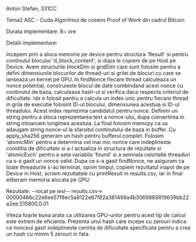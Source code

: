 Anton Stefan,
331CC

Tema2 ASC - Cuda
Algoritmul de cosens Proof of Work din cadrul Bitcoin


Durata implementare:
8~ ore


Detalii implementare:

Incepem prin a aloca memorie pe device pentru structura 'Result' si
pentru continutul blocului 'd_block_content', si dupa le copiem de
pe Host pe Device. Avem structurile blockDim si gridDim care sunt
folosite pentru a defini dimensiunile blocurilor de thread-uri si
grilei de blocuri cu care se lanseaza un kernel pe GPU. In
findNonce fiecare thread calculeaza un nonce potential,
construieste blocul de date combindand acest nonce cu continutul
de baza, calculeaza hash-ul si verifica daca respecta criteriul
de dificultate.
Idx e folosit pentru a calcula un index unic pentru fiecare thread
in grila de executie folosint ID-ul blocului, dimensiunea acestuia
si ID-ul threadului. Acest index reprezinta candidatul pentru nonce.
Definim un string pentru a stoca reprezentarea text a nonce-ului, dupa
convertirea in string intoarcem lungimea acestuia.
La final folosim memcpy ca sa adaugam string nonce-ul la sfarsitul
continutului de baza in buffer.
Cu apply_sha256 generam un hash pentru bufferul complet.
Folosim 'atomicMin' pentru a determina cel mai mic nonce care
indeplineste coniditia de dificultate si a-l actualiza in structura de
rezultate si 'atomicExch' pentru a seta variabila 'found' si a semnala
celorlalte threaduri ca s-a gasit un nonce valid.
Dupa ce s-a gasit findNonce, ne asiguram ca toate threadurile s-au terminat,
oprim timpul, copiem rezultatul inapoi de pe Device in Host, scriem
rezultatele cu printResult in results.csv, iar in final eliberam memoria
alocata pe GPU.


Rezultate:
--local pe wsl--
results.csv->
00000466c22e6ee57f6ec5a8122e67f82a381499a4b3069869819639bb22a2ee,515800,0.01


Viteza foarte buna arata ca utilizarea GPU-urilor pentru acest tip de calcul
este extrem de eficienta. Prezenta unui hash care incepe cu zerouri indica
ca nonceul gasit indeplineste cerinta de dificultate specificata pentru 
a crea un hash cu minim 5 zerouri in fata.